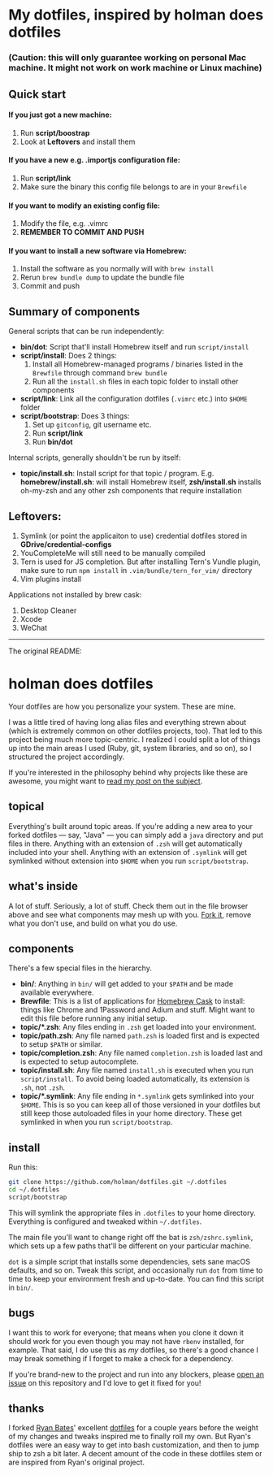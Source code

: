 # My dotfiles, inspired by holman does dotfiles

### (Caution: this will only guarantee working on personal Mac machine. It might not work on work machine or Linux machine)

## Quick start
#### If you just got a new machine:

1. Run **script/boostrap**
2. Look at **Leftovers** and install them

#### If you have a new e.g. .importjs configuration file:

1. Run **script/link**
2. Make sure the binary this config file belongs to are in your `Brewfile`

#### If you want to modify an existing config file:

1. Modify the file, e.g. .vimrc
2. **REMEMBER TO COMMIT AND PUSH**

#### If you want to install a new software via Homebrew:

1. Install the software as you normally will with `brew install`
2. Rerun `brew bundle dump` to update the bundle file
3. Commit and push

## Summary of components

General scripts that can be run independently:

- **bin/dot**: Script that'll install Homebrew itself and run `script/install`
- **script/install**: Does 2 things:
  1. Install all Homebrew-managed programs / binaries listed in
  the `Brewfile` through command `brew bundle`
  2. Run all the `install.sh` files in each topic folder to install other
   components
- **script/link**: Link all the configuration dotfiles (`.vimrc` etc.) into `$HOME` folder
- **script/bootstrap**: Does 3 things:
  1. Set up `gitconfig`, git username etc.
  2. Run **script/link**
  3. Run **bin/dot**

Internal scripts, generally shouldn't be run by itself:

- **topic/install.sh**: Install script for that topic / program. E.g.
  **homebrew/install.sh**: will install Homebrew itself, **zsh/install.sh**
installs oh-my-zsh and any other zsh components that require installation

## Leftovers:

1. Symlink (or point the applicaiton to use) credential dotfiles stored in 
**GDrive/credential-configs**
2. YouCompleteMe will still need to be manually compiled
3. Tern is used for JS completion. But after installing Tern's Vundle plugin, make sure to run `npm install` in `.vim/bundle/tern_for_vim/` directory
4. Vim plugins install

Applications not installed by brew cask:

1. Desktop Cleaner
2. Xcode
3. WeChat

---
The original README:

# holman does dotfiles

Your dotfiles are how you personalize your system. These are mine.

I was a little tired of having long alias files and everything strewn about
(which is extremely common on other dotfiles projects, too). That led to this
project being much more topic-centric. I realized I could split a lot of things
up into the main areas I used (Ruby, git, system libraries, and so on), so I
structured the project accordingly.

If you're interested in the philosophy behind why projects like these are
awesome, you might want to [read my post on the
subject](http://zachholman.com/2010/08/dotfiles-are-meant-to-be-forked/).

## topical

Everything's built around topic areas. If you're adding a new area to your
forked dotfiles — say, "Java" — you can simply add a `java` directory and put
files in there. Anything with an extension of `.zsh` will get automatically
included into your shell. Anything with an extension of `.symlink` will get
symlinked without extension into `$HOME` when you run `script/bootstrap`.

## what's inside

A lot of stuff. Seriously, a lot of stuff. Check them out in the file browser
above and see what components may mesh up with you.
[Fork it](https://github.com/holman/dotfiles/fork), remove what you don't
use, and build on what you do use.

## components

There's a few special files in the hierarchy.

- **bin/**: Anything in `bin/` will get added to your `$PATH` and be made
  available everywhere.
- **Brewfile**: This is a list of applications for [Homebrew Cask](http://caskroom.io) to install: things like Chrome and 1Password and Adium and stuff. Might want to edit this file before running any initial setup.
- **topic/\*.zsh**: Any files ending in `.zsh` get loaded into your
  environment.
- **topic/path.zsh**: Any file named `path.zsh` is loaded first and is
  expected to setup `$PATH` or similar.
- **topic/completion.zsh**: Any file named `completion.zsh` is loaded
  last and is expected to setup autocomplete.
- **topic/install.sh**: Any file named `install.sh` is executed when you run `script/install`. To avoid being loaded automatically, its extension is `.sh`, not `.zsh`.
- **topic/\*.symlink**: Any file ending in `*.symlink` gets symlinked into
  your `$HOME`. This is so you can keep all of those versioned in your dotfiles
  but still keep those autoloaded files in your home directory. These get
  symlinked in when you run `script/bootstrap`.

## install

Run this:

```sh
git clone https://github.com/holman/dotfiles.git ~/.dotfiles
cd ~/.dotfiles
script/bootstrap
```

This will symlink the appropriate files in `.dotfiles` to your home directory.
Everything is configured and tweaked within `~/.dotfiles`.

The main file you'll want to change right off the bat is `zsh/zshrc.symlink`,
which sets up a few paths that'll be different on your particular machine.

`dot` is a simple script that installs some dependencies, sets sane macOS
defaults, and so on. Tweak this script, and occasionally run `dot` from
time to time to keep your environment fresh and up-to-date. You can find
this script in `bin/`.

## bugs

I want this to work for everyone; that means when you clone it down it should
work for you even though you may not have `rbenv` installed, for example. That
said, I do use this as *my* dotfiles, so there's a good chance I may break
something if I forget to make a check for a dependency.

If you're brand-new to the project and run into any blockers, please
[open an issue](https://github.com/holman/dotfiles/issues) on this repository
and I'd love to get it fixed for you!

## thanks

I forked [Ryan Bates](http://github.com/ryanb)' excellent
[dotfiles](http://github.com/ryanb/dotfiles) for a couple years before the
weight of my changes and tweaks inspired me to finally roll my own. But Ryan's
dotfiles were an easy way to get into bash customization, and then to jump ship
to zsh a bit later. A decent amount of the code in these dotfiles stem or are
inspired from Ryan's original project.
